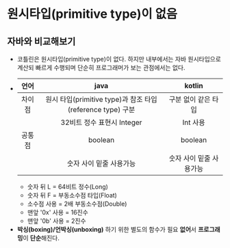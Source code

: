 원시타입(primitive type)이 없음
===
자바와 비교해보기
---
* 코틀린은 원시타입(primitive type)이 없다. 하지만 내부에서는 자바 원시타입으로 계산되 빠르게 수행되며 단순히 프로그래머가 보는 관점에서는 없다.
* |언어|java|kotlin|
  |:---:|:---:|:---:|
  |차이점|원시 타입(primitive type)과 참조 타입(reference type) 구분|구분 없이 같은 타입|
  ||32비트 정수 표현시 Integer|Int 사용|
  |공통점|boolean|boolean|
  ||숫자 사이 밑줄 사용가능|숫자 사이 밑줄 사용가능|
  * 숫자 뒤 L = 64비트 정수(Long)
  * 숫자 뒤 F = 부동소수점 타입(Float)
  * 소수점 사용 = 2배 부동소수점(Double)
  * 맨앞 '0x' 사용 = 16진수
  * 맨앞 '0b' 사용 = 2진수
* **박싱(boxing)/언박싱(unboxing)** 하기 위한 별도의 함수가 필요 **없어**서 **프로그래밍**이 **단순**해진다.
